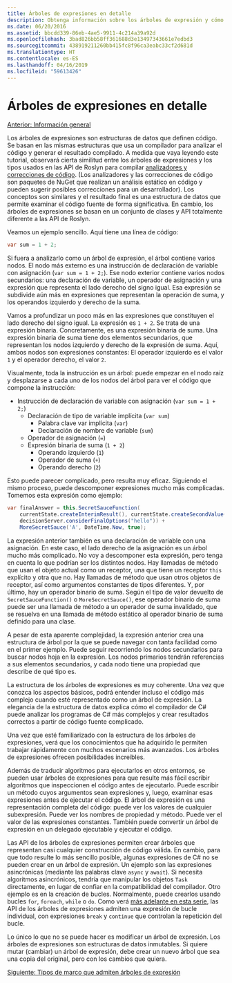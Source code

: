 ```yaml
---
title: Árboles de expresiones en detalle
description: Obtenga información sobre los árboles de expresión y cómo son útiles en la traducción de algoritmos para la ejecución externa y la inspección de código antes de ejecutarlo.
ms.date: 06/20/2016
ms.assetid: bbcdd339-86eb-4ae5-9911-4c214a39a92d
ms.openlocfilehash: 3bad826bb58ff361688d3e13497343661e7edbd3
ms.sourcegitcommit: 438919211260bb415fc8f96ca3eabc33cf2d681d
ms.translationtype: HT
ms.contentlocale: es-ES
ms.lasthandoff: 04/16/2019
ms.locfileid: "59613426"
---
```

# <a name="expression-trees-explained"></a>Árboles de expresiones en detalle

[Anterior: Información general](expression-trees.md)

Los árboles de expresiones son estructuras de datos que definen código. Se basan en las mismas estructuras que usa un compilador para analizar el código y generar el resultado compilado. A medida que vaya leyendo este tutorial, observará cierta similitud entre los árboles de expresiones y los tipos usados en las API de Roslyn para compilar [analizadores y correcciones de código](https://github.com/dotnet/roslyn-analyzers).
(Los analizadores y las correcciones de código son paquetes de NuGet que realizan un análisis estático en código y pueden sugerir posibles correcciones para un desarrollador). Los conceptos son similares y el resultado final es una estructura de datos que permite examinar el código fuente de forma significativa. En cambio, los árboles de expresiones se basan en un conjunto de clases y API totalmente diferente a las API de Roslyn.

Veamos un ejemplo sencillo.
Aquí tiene una línea de código:

```csharp
var sum = 1 + 2;
```

Si fuera a analizarlo como un árbol de expresión, el árbol contiene varios nodos.
El nodo más externo es una instrucción de declaración de variable con asignación (`var sum = 1 + 2;`). Ese nodo exterior contiene varios nodos secundarios: una declaración de variable, un operador de asignación y una expresión que representa el lado derecho del signo igual. Esa expresión se subdivide aún más en expresiones que representan la operación de suma, y los operandos izquierdo y derecho de la suma.

Vamos a profundizar un poco más en las expresiones que constituyen el lado derecho del signo igual.
La expresión es `1 + 2`. Se trata de una expresión binaria. Concretamente, es una expresión binaria de suma. Una expresión binaria de suma tiene dos elementos secundarios, que representan los nodos izquierdo y derecho de la expresión de suma. Aquí, ambos nodos son expresiones constantes: El operador izquierdo es el valor `1` y el operador derecho, el valor `2`.

Visualmente, toda la instrucción es un árbol: puede empezar en el nodo raíz y desplazarse a cada uno de los nodos del árbol para ver el código que compone la instrucción:

- Instrucción de declaración de variable con asignación (`var sum = 1 + 2;`)
  * Declaración de tipo de variable implícita (`var sum`)
    - Palabra clave var implícita (`var`)
    - Declaración de nombre de variable (`sum`)
  * Operador de asignación (`=`)
  * Expresión binaria de suma (`1 + 2`)
    - Operando izquierdo (`1`)
    - Operador de suma (`+`)
    - Operando derecho (`2`)

Esto puede parecer complicado, pero resulta muy eficaz. Siguiendo el mismo proceso, puede descomponer expresiones mucho más complicadas. Tomemos esta expresión como ejemplo:

```csharp
var finalAnswer = this.SecretSauceFunction(
    currentState.createInterimResult(), currentState.createSecondValue(1, 2),
    decisionServer.considerFinalOptions("hello")) +
    MoreSecretSauce('A', DateTime.Now, true);
```

La expresión anterior también es una declaración de variable con una asignación.
En este caso, el lado derecho de la asignación es un árbol mucho más complicado.
No voy a descomponer esta expresión, pero tenga en cuenta lo que podrían ser los distintos nodos. Hay llamadas de método que usan el objeto actual como un receptor, una que tiene un receptor `this` explícito y otra que no. Hay llamadas de método que usan otros objetos de receptor, así como argumentos constantes de tipos diferentes. Y, por último, hay un operador binario de suma. Según el tipo de valor devuelto de `SecretSauceFunction()` o `MoreSecretSauce()`, ese operador binario de suma puede ser una llamada de método a un operador de suma invalidado, que se resuelva en una llamada de método estático al operador binario de suma definido para una clase.

A pesar de esta aparente complejidad, la expresión anterior crea una estructura de árbol por la que se puede navegar con tanta facilidad como en el primer ejemplo. Puede seguir recorriendo los nodos secundarios para buscar nodos hoja en la expresión. Los nodos primarios tendrán referencias a sus elementos secundarios, y cada nodo tiene una propiedad que describe de qué tipo es.

La estructura de los árboles de expresiones es muy coherente. Una vez que conozca los aspectos básicos, podrá entender incluso el código más complejo cuando esté representado como un árbol de expresión. La elegancia de la estructura de datos explica cómo el compilador de C# puede analizar los programas de C# más complejos y crear resultados correctos a partir de código fuente complicado.

Una vez que esté familiarizado con la estructura de los árboles de expresiones, verá que los conocimientos que ha adquirido le permiten trabajar rápidamente con muchos escenarios más avanzados. Los árboles de expresiones ofrecen posibilidades increíbles.

Además de traducir algoritmos para ejecutarlos en otros entornos, se pueden usar árboles de expresiones para que resulte más fácil escribir algoritmos que inspeccionen el código antes de ejecutarlo. Puede escribir un método cuyos argumentos sean expresiones y, luego, examinar esas expresiones antes de ejecutar el código. El árbol de expresión es una representación completa del código: puede ver los valores de cualquier subexpresión.
Puede ver los nombres de propiedad y método. Puede ver el valor de las expresiones constantes.
También puede convertir un árbol de expresión en un delegado ejecutable y ejecutar el código.

Las API de los árboles de expresiones permiten crear árboles que representan casi cualquier construcción de código válida. En cambio, para que todo resulte lo más sencillo posible, algunas expresiones de C# no se pueden crear en un árbol de expresión. Un ejemplo son las expresiones asincrónicas (mediante las palabras clave `async` y `await`). Si necesita algoritmos asincrónicos, tendría que manipular los objetos `Task` directamente, en lugar de confiar en la compatibilidad del compilador. Otro ejemplo es en la creación de bucles. Normalmente, puede crearlos usando bucles `for`, `foreach`, `while` o `do`. Como verá [más adelante en esta serie](expression-trees-building.md), las API de los árboles de expresiones admiten una expresión de bucle individual, con expresiones `break` y `continue` que controlan la repetición del bucle.

Lo único lo que no se puede hacer es modificar un árbol de expresión.  Los árboles de expresiones son estructuras de datos inmutables. Si quiere mutar (cambiar) un árbol de expresión, debe crear un nuevo árbol que sea una copia del original, pero con los cambios que quiera.

[Siguiente: Tipos de marco que admiten árboles de expresión](expression-classes.md)
